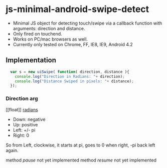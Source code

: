 js-minimal-android-swipe-detect
===============================

 - Minimal JS object for detecting touch/swipe via a callback function with arguments: direction and distance.
  - Only fired on touchend.
  - Works on PC/mac browsers as well.
  - Currently only tested on Chrome, FF, IE8, IE9, Android 4.2

## Implementation
```js
  var s = new uiSwipe( function( direction, distance ){
    console.log("Direction in Radians: "+ direction);
    console.log("Distance Swiped in pixels: "+ distance);
  });
```

### Direction arg
  [[float]] [radians](http://en.wikipedia.org/wiki/Radian)
   - Down: negative
   - Up: positive
   - Left: +/- pi
   - Right: 0
    
   So from Left, clockwise, it starts at pi, goes to 0 when right, -pi back left again.


method *pause* not yet implemented
method *resume* not yet implemented
